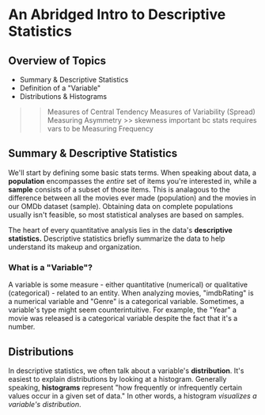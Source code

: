 # An Abridged Intro to Descriptive Statistics

## Overview of Topics

* Summary & Descriptive Statistics
* Definition of a "Variable"
* Distributions & Histograms

>> Measures of Central Tendency
>> Measures of Variability (Spread)
>> Measuring Asymmetry
	>> skewness important bc stats requires vars to be 
>>Measuring Frequency

## Summary & Descriptive Statistics

We'll start by defining some basic stats terms. When speaking about data, a **population** encompasses the *entire* set of items you're interested in, while a **sample** consists of a subset of those items. This is analagous to the difference between all the movies ever made (population) and the movies in our OMDb dataset (sample). Obtaining data on complete populations usually isn't feasible, so most statistical analyses are based on samples.

The heart of every quantitative analysis lies in the data's **descriptive statistics.** Descriptive statistics briefly summarize the data to help understand its makeup and organization.

### What is a "Variable"?

A variable is some measure - either quantitative (numerical) or qualitative (categorical) - related to an entity. When analyzing movies, "imdbRating" is a numerical variable and "Genre" is a categorical variable. Sometimes, a variable's type might seem counterintuitive. For example, the "Year" a movie was released is a categorical variable despite the fact that it's a number.

## Distributions

In descriptive statistics, we often talk about a variable's **distribution**. It's easiest to explain distributions by looking at a histogram. Generally speaking, **histograms** represent "how frequently or infrequently certain values occur in a given set of data." In other words, a histogram *visualizes a variable's distribution*.

>><!--<img src="https://plot.ly/static/img/literacy/fig5.gif" style="margin: 0 auto; width:60%"/>
	*Image from Plotly: https://help.plot.ly/histogram/#what-is-a-histogram*-->

Histograms often accompany discussion of distributions because they help provide visual context about a certain metric's relation to the dataset as a whole. 

### Symmetry

The shape of a skewed distribution depends on outliers, which are extreme observations, both negative and positive.

Images in this section are from https://analystprep.com/

### Measures of Central Tendency

When you look at a histogram, the "central" point is the top of the mound.
>>represents the center point or typical value of a dataset. These measures indicate where most values in a distribution fall and are also referred to as the central location of a distribution. You can think of it as the tendency of data to cluster around a middle value.

show box & whiskers plot
mean
median
mode
iqr


## More Resources

* [Types of Variables](https://statistics.laerd.com/statistical-guides/types-of-variable.php)
